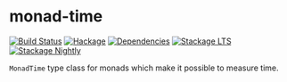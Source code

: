 # monad-time

[![Build Status](https://github.com/scrive/monad-time/workflows/Haskell-CI/badge.svg?branch=master)](https://github.com/scrive/monad-time/actions?query=branch%3Amaster)
[![Hackage](https://img.shields.io/hackage/v/monad-time.svg)](https://hackage.haskell.org/package/monad-time)
[![Dependencies](https://img.shields.io/hackage-deps/v/monad-time.svg)](https://packdeps.haskellers.com/feed?needle=andrzej@rybczak.net)
[![Stackage LTS](https://www.stackage.org/package/monad-time/badge/lts)](https://www.stackage.org/lts/package/monad-time)
[![Stackage Nightly](https://www.stackage.org/package/monad-time/badge/nightly)](https://www.stackage.org/nightly/package/monad-time)

`MonadTime` type class for monads which make it possible to measure time.
